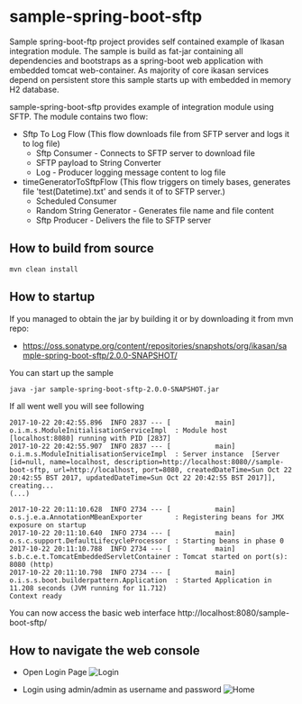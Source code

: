 # sample-spring-boot-sftp

Sample spring-boot-ftp project provides self contained example of Ikasan integration module. 
The sample is build as fat-jar containing all dependencies and bootstraps as a spring-boot web application with embedded tomcat web-container. 
As majority of core ikasan services depend on persistent store this sample starts up with embedded in memory H2 database.

sample-spring-boot-sftp provides example of integration module using SFTP. The module contains two flow:
* Sftp To Log Flow (This flow downloads file from SFTP server and logs it to log file)
  * Sftp Consumer -  Connects to SFTP server to download file
  * SFTP payload to String Converter
  * Log - Producer logging message content to log file
* timeGeneratorToSftpFlow (This flow triggers on timely bases, generates file 'test(Datetime).txt' and sends it of to SFTP server.)
  * Scheduled Consumer
  * Random String Generator - Generates file name and file content
  * Sftp Producer - Delivers the file to SFTP server

## How to build from source

```
mvn clean install
```


## How to startup

If you managed to obtain the jar by building it or by downloading it from mvn repo:
* https://oss.sonatype.org/content/repositories/snapshots/org/ikasan/sample-spring-boot-sftp/2.0.0-SNAPSHOT/ 

You can start up the sample 

```java -jar sample-spring-boot-sftp-2.0.0-SNAPSHOT.jar```

If all went well you will see following 
```
2017-10-22 20:42:55.896  INFO 2837 --- [           main] o.i.m.s.ModuleInitialisationServiceImpl  : Module host [localhost:8080] running with PID [2837]
2017-10-22 20:42:55.907  INFO 2837 --- [           main] o.i.m.s.ModuleInitialisationServiceImpl  : Server instance  [Server [id=null, name=localhost, description=http://localhost:8080//sample-boot-sftp, url=http://localhost, port=8080, createdDateTime=Sun Oct 22 20:42:55 BST 2017, updatedDateTime=Sun Oct 22 20:42:55 BST 2017]], creating...
(...)

2017-10-22 20:11:10.628  INFO 2734 --- [           main] o.s.j.e.a.AnnotationMBeanExporter        : Registering beans for JMX exposure on startup
2017-10-22 20:11:10.640  INFO 2734 --- [           main] o.s.c.support.DefaultLifecycleProcessor  : Starting beans in phase 0
2017-10-22 20:11:10.788  INFO 2734 --- [           main] s.b.c.e.t.TomcatEmbeddedServletContainer : Tomcat started on port(s): 8080 (http)
2017-10-22 20:11:10.798  INFO 2734 --- [           main] o.i.s.s.boot.builderpattern.Application  : Started Application in 11.208 seconds (JVM running for 11.712)
Context ready
```

You can now access the basic web interface http://localhost:8080/sample-boot-sftp/ 


## How to navigate the web console


* Open Login Page ![Login](../../../developer/docs/sample-images/sample-login.png) 

* Login using admin/admin as username and password ![Home](../../../developer/docs/sample-images/home-page.png) 
